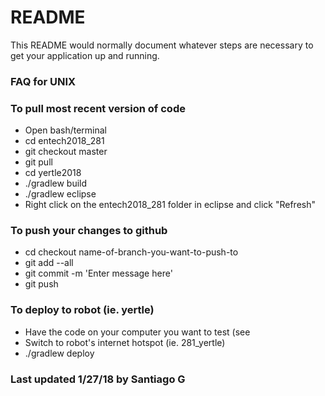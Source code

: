 # README #

This README would normally document whatever steps are necessary to get your application up and running.

### FAQ for UNIX ###

### To pull most recent version of code ###
* Open bash/terminal
* cd entech2018_281
* git checkout master
* git pull
* cd yertle2018
* ./gradlew build
* ./gradlew eclipse
* Right click on the entech2018_281 folder in eclipse and click "Refresh"

### To push your changes to github ###
* cd checkout name-of-branch-you-want-to-push-to
* git add --all
* git commit -m 'Enter message here'
* git push

### To deploy to robot (ie. yertle) ###
* Have the code on your computer you want to test (see 
* Switch to robot's internet hotspot (ie. 281_yertle)
* ./gradlew deploy

### Last updated 1/27/18 by Santiago G ###